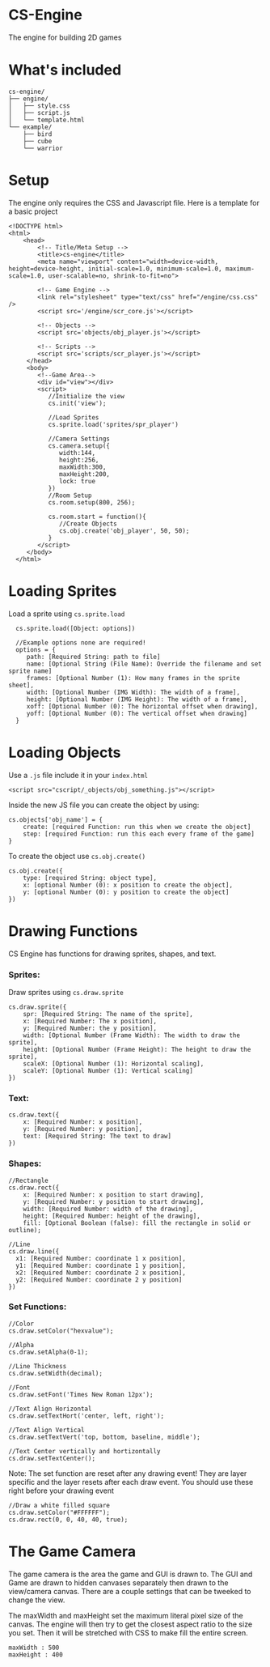 # CS-Engine
The engine for building 2D games

# What's included

    cs-engine/
    ├── engine/
    │   ├── style.css
    │   ├── script.js
    │   └── template.html
    └── example/
        ├── bird
        ├── cube
        └── warrior

# Setup
The engine only requires the CSS and Javascript file. Here is a template for a basic project

    <!DOCTYPE html>
    <html>
        <head>
            <!-- Title/Meta Setup -->
            <title>cs-engine</title>
            <meta name="viewport" content="width=device-width, height=device-height, initial-scale=1.0, minimum-scale=1.0, maximum-scale=1.0, user-scalable=no, shrink-to-fit=no">

            <!-- Game Engine -->
            <link rel="stylesheet" type="text/css" href="/engine/css.css" />
            <script src='/engine/scr_core.js'></script>

            <!-- Objects -->
            <script src='objects/obj_player.js'></script>

            <!-- Scripts -->
            <script src='scripts/scr_player.js'></script>
         </head>
         <body>
            <!--Game Area-->
            <div id="view"></div>
            <script>
               //Initialize the view
               cs.init('view');

               //Load Sprites
               cs.sprite.load('sprites/spr_player')

               //Camera Settings
               cs.camera.setup({
                  width:144,
                  height:256,
                  maxWidth:300,
                  maxHeight:200,
                  lock: true
               })
               //Room Setup
               cs.room.setup(800, 256);

               cs.room.start = function(){
                  //Create Objects
                  cs.obj.create('obj_player', 50, 50);
               }
            </script>
         </body>
      </html>

# Loading Sprites
Load a sprite using `cs.sprite.load`

      cs.sprite.load([Object: options])

      //Example options none are required!
      options = {
         path: [Required String: path to file]
         name: [Optional String (File Name): Override the filename and set sprite name]
         frames: [Optional Number (1): How many frames in the sprite sheet],
         width: [Optional Number (IMG Width): The width of a frame],
         height: [Optional Number (IMG Height): The width of a frame],
         xoff: [Optional Number (0): The horizontal offset when drawing],
         yoff: [Optional Number (0): The vertical offset when drawing]
      }

# Loading Objects
Use a `.js` file include it in your `index.html`

    <script src="cscript/_objects/obj_something.js"></script>

Inside the new JS file you can create the object by using:

    cs.objects['obj_name'] = {
        create: [required Function: run this when we create the object]
        step: [required Function: run this each every frame of the game]
    }

To create the object use `cs.obj.create()`

    cs.obj.create({
        type: [required String: object type],
        x: [optional Number (0): x position to create the object],
        y: [optional Number (0): y position to create the object]
    })

# Drawing Functions
CS Engine has functions for drawing sprites, shapes, and text.

### Sprites:
Draw sprites using `cs.draw.sprite`

    cs.draw.sprite({
        spr: [Required String: The name of the sprite],
        x: [Required Number: The x position],
        y: [Required Number: the y position],
        width: [Optional Number (Frame Width): The width to draw the sprite],
        height: [Optional Number (Frame Height): The height to draw the sprite],
        scaleX: [Optional Number (1): Horizontal scaling],
        scaleY: [Optional Number (1): Vertical scaling]
    })

### Text:

    cs.draw.text({
        x: [Required Number: x position],
        y: [Required Number: y position],
        text: [Required String: The text to draw]
    })


### Shapes:

    //Rectangle
    cs.draw.rect({
        x: [Required Number: x position to start drawing],
        y: [Required Number: y position to start drawing],
        width: [Required Number: width of the drawing],
        height: [Required Number: height of the drawing],
        fill: [Optional Boolean (false): fill the rectangle in solid or outline);

    //Line
    cs.draw.line({
      x1: [Required Number: coordinate 1 x position],
      y1: [Required Number: coordinate 1 y position],
      x2: [Required Number: coordinate 2 x position],
      y2: [Required Number: coordinate 2 y position]
    })

### Set Functions:

    //Color
    cs.draw.setColor("hexvalue");

    //Alpha
    cs.draw.setAlpha(0-1);

    //Line Thickness
    cs.draw.setWidth(decimal);

    //Font
    cs.draw.setFont('Times New Roman 12px');

    //Text Align Horizontal
    cs.draw.setTextHort('center, left, right');

    //Text Align Vertical
    cs.draw.setTextVert('top, bottom, baseline, middle');

    //Text Center vertically and hortizontally
    cs.draw.setTextCenter();

Note: The set function are reset after any drawing event! They are layer specific and the layer resets after each draw event. You should use these right before your drawing event

    //Draw a white filled square
    cs.draw.setColor("#FFFFFF");
    cs.draw.rect(0, 0, 40, 40, true);

# The Game Camera
The game camera is the area the game and GUI is drawn to. The GUI and Game are drawn to hidden canvases separately then drawn to the view/camera canvas. There are a couple settings that can be tweeked to change the view.

The maxWidth and maxHeight set the maximum literal pixel size of the canvas. The engine will then try to get the closest aspect ratio to the size you set. Then it will be stretched with CSS to make fill the entire screen.


    maxWidth : 500
    maxHeight : 400
